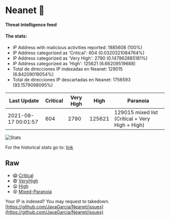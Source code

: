 # Neanet :hocho:
#### Threat intelligence feed
#### The stats:

- IP Address with malicious activities reported: 1885608 (100%)
- IP Address categorized as 'Critical':  604 (0.0320321084764%)
- IP Address categorized as 'Very High':  2790 (0.147962885181%)
- IP Address categorized as 'High':  125621 (6.66209519688)
- Total de direcciones IP indexadas en Neanet:  129015 (6.84209019054%)
- Total de direcciones IP descartadas en Neanet:  1756593 (93.1579098095%)

| Last Update | Critical | Very High | High | Paranoia |
| --- | --- | --- | --- | --- |
| 2021-09-17 00:01:57 | 604 | 2790 | 125621 | 129015 mixed list (Critical + Very High + High)|

![Stats](https://docs.google.com/spreadsheets/d/e/2PACX-1vSnaNMIXVabIpDJjufMlzH7poXnshF3mgd8Is1g9ytUEzVsP5my4Trn8f-xkoLLQ38xpL3HtmUexLo6/pubchart?oid=501124687&format=image)

For the historical stats go to: [link](/stats.csv)
## Raw
- :scream: [Critical](https://raw.githubusercontent.com/JavaGarcia/Neanet/master/blacklists/neanet_critical.txt)
- :fearful: [VeryHigh](https://raw.githubusercontent.com/JavaGarcia/Neanet/master/blacklists/neanet_veryHigh.txtt)
- :frowning: [High](https://raw.githubusercontent.com/JavaGarcia/Neanet/master/blacklists/neanet_high.txt)
- :dizzy_face: [Mixed-Paranoia](https://raw.githubusercontent.com/JavaGarcia/Neanet/master/blacklists/neanet_all.txt)


Your IP is indexed? You may request to takedown. [https://github.com/JavaGarcia/Neanet/issues](https://github.com/JavaGarcia/Neanet/issues)














































































































































































































































































































































































































































































































































































































































































































































































































































































































































































































































































































































































































































































































































































































































































































































































































































































































































































































































































































































































































































































































































































































































































































































































































































































































































































































































































































































































































































































































































































































































































































































































































































































































































































































































































































































































































































































































































































































































































































































































































































































































































































































































































































































































































































































































































































































































































































































































































































































































































































































































































































































































































































































































































































































































































































































































































































































































































































































































































































































































































































































































































































































































































































































































































































































































































































































































































































































































































































































































































































































































































































































































































































































































































































































































































































































































































































































































































































































































































































































































































































































































































































































































































































































































































































































































































































































































































































































































































































































































































































































